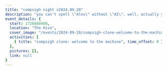 ```yaml
---
title: "compsigh night v2024.09.20"
description: "you can't spell \"Alex\" without \"AI\". well, actually you can. anyway, sir Alex will be showcasing what he's learned about machine learning from Summer and his days at UC Merced. we'll even get to build our own mini AI!"
event_details: {
  start: 1726880400,
  location: "The Hive",
  cover_image: "/events/2024-09-20/compsigh-clone-welcome-to-the-machine.png",
  activities: [
    { title: "compsigh clone: welcome to the machine", time_offset: 0 }
  ],
  pictures: [],
  link: null
}
---
```

